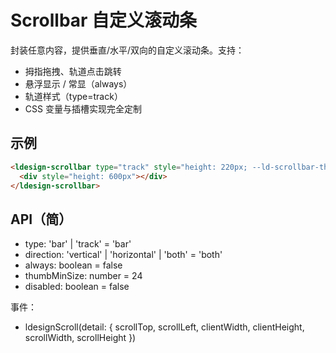 # Scrollbar 自定义滚动条

封装任意内容，提供垂直/水平/双向的自定义滚动条。支持：
- 拇指拖拽、轨道点击跳转
- 悬浮显示 / 常显（always）
- 轨道样式（type=track）
- CSS 变量与插槽实现完全定制

## 示例

```html
<ldesign-scrollbar type="track" style="height: 220px; --ld-scrollbar-thumb-bg:#5e2aa7;">
  <div style="height: 600px"></div>
</ldesign-scrollbar>
```

## API（简）

- type: 'bar' | 'track' = 'bar'
- direction: 'vertical' | 'horizontal' | 'both' = 'both'
- always: boolean = false
- thumbMinSize: number = 24
- disabled: boolean = false

事件：
- ldesignScroll(detail: { scrollTop, scrollLeft, clientWidth, clientHeight, scrollWidth, scrollHeight })
